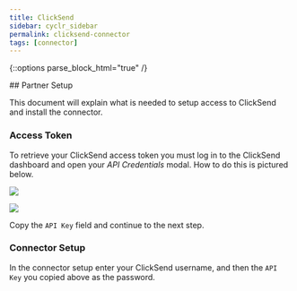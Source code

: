 ```yaml
---
title: ClickSend
sidebar: cyclr_sidebar
permalink: clicksend-connector
tags: [connector]
---
```

{::options parse_block_html="true" /}
<section class="card">
## Partner Setup

This document will explain what is needed to setup access to ClickSend and install the connector.

### Access Token

To retrieve your ClickSend access token you must log in to the ClickSend dashboard and open your *API Credentials* modal. How to do this is pictured below.

![](./images/clicksend1.png)

![](./images/clicksend2.png)

Copy the `API Key` field and continue to the next step.

### Connector Setup
 In the connector setup enter your ClickSend username, and then the `API Key` you copied above as the password.


</section>
